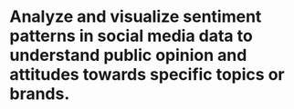 #  Analyze and visualize sentiment patterns in social media data to understand public opinion and attitudes towards specific topics or brands.

